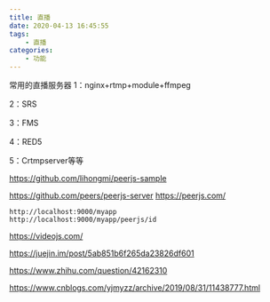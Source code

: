 ```yaml
---
title: 直播
date: 2020-04-13 16:45:55
tags:
    - 直播
categories:
    - 功能
---
```



常用的直播服务器
1：nginx+rtmp+module+ffmpeg

2：SRS

3：FMS

4：RED5

5：Crtmpserver等等

https://github.com/lihongmi/peerjs-sample

https://github.com/peers/peerjs-server
https://peerjs.com/

```
http://localhost:9000/myapp
http://localhost:9000/myapp/peerjs/id 
```
https://videojs.com/

https://juejin.im/post/5ab851b6f265da23826df601

https://www.zhihu.com/question/42162310

https://www.cnblogs.com/yjmyzz/archive/2019/08/31/11438777.html
